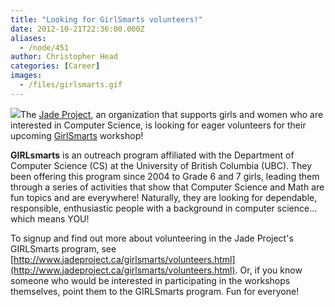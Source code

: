 ```yaml
---
title: "Looking for GirlSmarts volunteers!"
date: 2012-10-21T22:36:00.000Z
aliases:
  - /node/451
author: Christopher Head
categories: [Career]
images:
  - /files/girlsmarts.gif
---
```


![](/files/girlsmarts.gif)The [Jade Project](http://www.jadeproject.ca), an organization that supports girls and women who are interested in Computer Science, is looking for eager volunteers for their upcoming [GirlSmarts](http://www.jadeproject.ca/girlsmarts/) workshop!

**GIRLsmarts** is an outreach program affiliated with the Department of Computer Science (CS) at the University of British Columbia (UBC). They been offering this program since 2004 to Grade 6 and 7 girls, leading them through a series of activities that show that Computer Science and Math are fun topics and are everywhere! Naturally, they are looking for dependable, responsible, enthusiastic people with a background in computer science... which means YOU!

To signup and find out more about volunteering in the Jade Project's GIRLSmarts program, see [http://www.jadeproject.ca/girlsmarts/volunteers.html](http://www.jadeproject.ca/girlsmarts/volunteers.html). Or, if you know someone who would be interested in participating in the workshops themselves, point them to the GIRLSmarts program. Fun for everyone!

